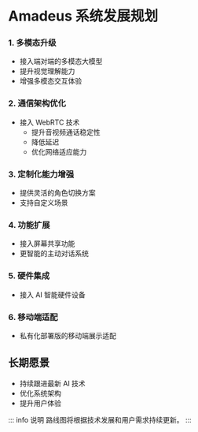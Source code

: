 # Amadeus 系统发展规划

### 1. 多模态升级
- 接入端对端的多模态大模型
- 提升视觉理解能力
- 增强多模态交互体验

### 2. 通信架构优化
- 接入 WebRTC 技术
  - 提升音视频通话稳定性
  - 降低延迟
  - 优化网络适应能力

### 3. 定制化能力增强
- 提供灵活的角色切换方案
- 支持自定义场景

### 4. 功能扩展
- 接入屏幕共享功能
- 更智能的主动对话系统

### 5. 硬件集成
- 接入 AI 智能硬件设备

### 6. 移动端适配
- 私有化部署版的移动端展示适配

## 长期愿景

- 持续跟进最新 AI 技术
- 优化系统架构
- 提升用户体验

::: info 说明
路线图将根据技术发展和用户需求持续更新。
:::